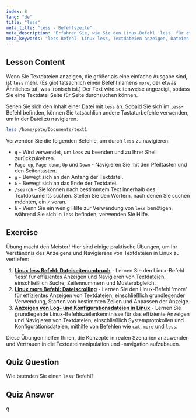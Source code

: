 ```yaml
---
index: 8
lang: "de"
title: "less"
meta_title: "less - Befehlszeile"
meta_description: "Erfahren Sie, wie Sie den Linux-Befehl 'less' für effizientes Anzeigen und Navigieren von Textdateien verwenden. Meistern Sie das Paging, Suchen und Beenden mit dieser anfängerfreundlichen Anleitung."
meta_keywords: "less Befehl, Linux less, Textdateien anzeigen, Dateien navigieren, Linux Tutorial, Linux für Anfänger, Linux Anleitung"
---
```


## Lesson Content

Wenn Sie Textdateien anzeigen, die größer als eine einfache Ausgabe sind, ist `less` mehr. (Es gibt tatsächlich einen Befehl namens `more`, der etwas Ähnliches tut, was ironisch ist.) Der Text wird seitenweise angezeigt, sodass Sie eine Textdatei Seite für Seite durchsuchen können.

Sehen Sie sich den Inhalt einer Datei mit `less` an. Sobald Sie sich im `less`-Befehl befinden, können Sie tatsächlich andere Tastaturbefehle verwenden, um in der Datei zu navigieren.

```bash
less /home/pete/Documents/text1
```

Verwenden Sie die folgenden Befehle, um durch `less` zu navigieren:

- `q` - Wird verwendet, um `less` zu beenden und zu Ihrer Shell zurückzukehren.
- `Page up`, `Page down`, `Up` und `Down` - Navigieren Sie mit den Pfeiltasten und den Seitentasten.
- `g` - Bewegt sich an den Anfang der Textdatei.
- `G` - Bewegt sich an das Ende der Textdatei.
- `/search` - Sie können nach bestimmtem Text innerhalb des Textdokuments suchen. Stellen Sie den Wörtern, nach denen Sie suchen möchten, ein `/` voran.
- `h` - Wenn Sie ein wenig Hilfe zur Verwendung von `less` benötigen, während Sie sich in `less` befinden, verwenden Sie Hilfe.

## Exercise

Übung macht den Meister! Hier sind einige praktische Übungen, um Ihr Verständnis des Anzeigens und Navigierens von Textdateien in Linux zu vertiefen:

1. **[Linux less Befehl: Dateiseitenumbruch](https://labex.io/de/labs/linux-linux-less-command-file-paging-214301)** - Lernen Sie den Linux-Befehl 'less' für effizientes Anzeigen und Navigieren von Textdateien, einschließlich Suche, Zeilennummern und Musterabgleich.
2. **[Linux more Befehl: Dateiscrolling](https://labex.io/de/labs/linux-linux-more-command-file-scrolling-214299)** - Lernen Sie den Linux-Befehl 'more' für effizientes Anzeigen von Textdateien, einschließlich grundlegender Verwendung, Starten von bestimmten Zeilen und Anpassen der Anzeige.
3. **[Anzeigen von Log- und Konfigurationsdateien in Linux](https://labex.io/de/labs/linux-viewing-log-and-configuration-files-in-linux-387914)** - Lernen Sie grundlegende Linux-Befehlszeilenkenntnisse für das effiziente Anzeigen und Navigieren von Textdateien, einschließlich Systemprotokollen und Konfigurationsdateien, mithilfe von Befehlen wie `cat`, `more` und `less`.

Diese Übungen helfen Ihnen, die Konzepte in realen Szenarien anzuwenden und Vertrauen in die Textdateimanipulation und -navigation aufzubauen.

## Quiz Question

Wie beenden Sie einen `less`-Befehl?

## Quiz Answer

q
